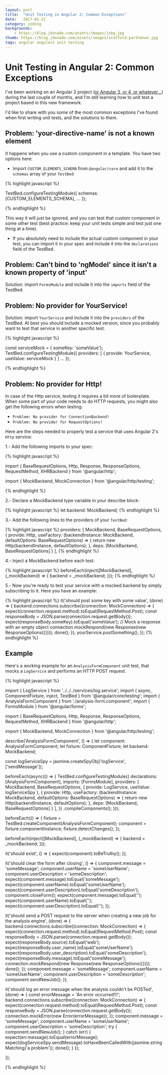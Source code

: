 ```yaml
---
layout: post
title:  "Unit Testing in Angular 2: Common Exceptions"
date:   2017-01-21
category: coding
backgrounds:
    - https://blog.jdonado.com/assets/images/jsbg.jpg
thumb: https://blog.jdonado.com/assets/images/scaffold-parthenon.jpg
tags: angular angular2 unit testing
---
```


# Unit Testing in Angular 2: Common Exceptions

I've been working on an Angular 2 project ([or Angular 3, or 4, or whatever...](http://angularjs.blogspot.de/2016/12/ok-let-me-explain-its-going-to-be.html?utm_content=bufferec238&utm_medium=social&utm_source=facebook.com&utm_campaign=buffer)) during the last couple of months, and I'm still learning how to unit test a project based in this new framework.

I'd like to share with you some of the most common exceptions I've found when first writing unit tests, and the solutions to them.

## Problem: 'your-directive-name' is not a known element

It happens when you use a custom component in a template. You have two options here:

- Import `CUSTOM_ELEMENTS_SCHEMA` from `@angular/core` and add it to the `schemas` array of your `TestBed`:

{% highlight javascript %}

TestBed.configureTestingModule({
  schemas: [CUSTOM_ELEMENTS_SCHEMA],
  ...
});

{% endhighlight %}

This way it will just be ignored, and you can test that custom component in some other test (best practice: keep your unit tests simple and test just one thing at a time).

- If you absolutely need to include the actual custom component in your test, you can import it in your spec and include it into the `declarations` field of the TestBed.

## Problem: Can't bind to 'ngModel' since it isn't a known property of 'input'

Solution: import `FormsModule` and include it into the `imports` field of the TestBed.

## Problem: No provider for YourService!

Solution: import `YourService` and include it into the `providers` of the TestBed. At best you should include a mocked version, since you probably want to test that service in another specific test.

{% highlight javascript %}

const serviceMock = { someKey: 'someValue'};
TestBed.configureTestingModule({
  providers: [
    {
      provide: YourService,
      useValue: serviceMock
    }
  ]
  ...
});

{% endhighlight %}

## Problem: No provider for Http!

In case of the Http service, testing it requires a bit more of boilerplate. When some part of your code needs to do HTTP requests, you might also get the following errors when testing:

- `Problem: No provider for ConnectionBackend!`
- `Problem: No provider for RequestOptions!`

Here are the steps needed to properly test a service that uses Angular 2's `Http` service:

1.- Add the following imports to your spec:

{% highlight javascript %}

import {
  BaseRequestOptions,
  Http,
  Response,
  ResponseOptions,
  RequestMethod,
  XHRBackend
} from '@angular/http';

import {
  MockBackend,
  MockConnection
} from '@angular/http/testing';

{% endhighlight %}

2.- Declare a MockBackend type variable in your describe block:

{% highlight javascript %}
  let backend: MockBackend;
{% endhighlight %}

3.- Add the following lines to the providers of your `TestBed`:

{% highlight javascript %}
providers: [
  MockBackend,
  BaseRequestOptions,
  {
    provide: Http,
    useFactory: (backendInstance: MockBackend, defaultOptions: BaseRequestOptions) => {
      return new Http(backendInstance, defaultOptions);
    },
    deps: [MockBackend, BaseRequestOptions]
  }
],
{% endhighlight %}

4.- Inject a MockBackend before each test:

{% highlight javascript %}
beforeEach(inject([MockBackend],
  (_mockBackend) => {
    backend = _mockBackend;
  }));
{% endhighlight %}

5.- Now you're ready to test your service with a mocked backend by simply subscribing to it. Here you have an example:

{% highlight javascript %}
it('should post some key with some value', (done) => {
  backend.connections.subscribe((connection: MockConnection) => {
    expect(connection.request.method).toEqual(RequestMethod.Post);
    const responseBody = JSON.parse(connection.request.getBody());
    expect(responseBody.someKey).toEqual('someValue');
    // Mock a response with an empty object
    connection.mockRespond(new Response(new ResponseOptions({})));
    done();
  });
  yourService.postSomething();
});
{% endhighlight %}

## Example

Here's a working example for an `AnalysisFormComponent` unit test, that mocks a `LogService` and performs an HTTP POST request.

{% highlight javascript %}

import { LogService } from '../../../services/log.service';
import { async, ComponentFixture, inject, TestBed } from '@angular/core/testing';
import { AnalysisFormComponent } from './analysis-form.component';
import { FormsModule } from '@angular/forms';

import {
  BaseRequestOptions,
  Http,
  Response,
  ResponseOptions,
  RequestMethod,
  XHRBackend
} from '@angular/http';

import {
  MockBackend,
  MockConnection
} from '@angular/http/testing';

describe('AnalysisFormComponent', () => {
  let component: AnalysisFormComponent;
  let fixture: ComponentFixture<AnalysisFormComponent>;
  let backend: MockBackend;

  const logServiceSpy = jasmine.createSpyObj('logService', ['sendMessage']);

  beforeEach(async(() => {
    TestBed.configureTestingModule({
      declarations: [AnalysisFormComponent],
      imports: [FormsModule],
      providers: [
        MockBackend,
        BaseRequestOptions,
        {
          provide: LogService,
          useValue: logServiceSpy
        },
        {
          provide: Http,
          useFactory: (backendInstance: MockBackend, defaultOptions: BaseRequestOptions) => {
            return new Http(backendInstance, defaultOptions);
          },
          deps: [MockBackend, BaseRequestOptions]
        }
      ],
    })
      .compileComponents();
  }));

  beforeEach(() => {
    fixture = TestBed.createComponent(AnalysisFormComponent);
    component = fixture.componentInstance;
    fixture.detectChanges();
  });

  beforeEach(inject([MockBackend],
    (_mockBackend) => {
      backend = _mockBackend;
    }));

  it('should exist', () => {
    expect(component).toBeTruthy();
  });

  it('should clear the form after closing', () => {
    component.message = 'someMessage';
    component.userName = 'someUserName';
    component.userDescription = 'someDescription';
    expect(component.message).toEqual('someMessage');
    expect(component.userName).toEqual('someUserName');
    expect(component.userDescription).toEqual('someDescription');
    component.closeForm();
    expect(component.message).toEqual('');
    expect(component.userName).toEqual('');
    expect(component.userDescription).toEqual('');
  });

  it('should send a POST request to the server when creating a new job for the analysis engine', (done) => {
    backend.connections.subscribe((connection: MockConnection) => {
      expect(connection.request.method).toEqual(RequestMethod.Post);
      const responseBody = JSON.parse(connection.request.getBody());
      expect(responseBody.source).toEqual('web');
      expect(responseBody.user_name).toEqual('someUserName');
      expect(responseBody.user_description).toEqual('someDescription');
      expect(responseBody.message).toEqual('someMessage');
      connection.mockRespond(new Response(new ResponseOptions({})));
      done();
    });
    component.message = 'someMessage';
    component.userName = 'someUserName';
    component.userDescription = 'someDescription'; component.sendNewJob();
  });

  it('should log an error message when the analysis couldn\'t be POSTed', (done) => {
    const errorMessage = 'An error occurred!!!';
    backend.connections.subscribe((connection: MockConnection) => {
      expect(connection.request.method).toEqual(RequestMethod.Post);
      const responseBody = JSON.parse(connection.request.getBody());
      connection.mockError(new Error(errorMessage));
    });
    component.message = 'someMessage';
    component.userName = 'someUserName';
    component.userDescription = 'someDescription';
    try {
      component.sendNewJob();
    } catch (err) {
      expect(err.message).toEqual(errorMessage);
      expect(logServiceSpy.sendMessage).toHaveBeenCalledWith(jasmine.stringMatching('a problem'));
      done();
    }
  });

});

{% endhighlight %}
